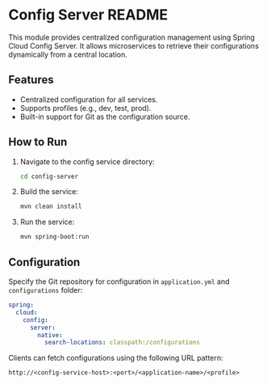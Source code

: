 # Config Server README

This module provides centralized configuration management using Spring Cloud Config Server. It allows microservices to retrieve their configurations dynamically from a central location.

## Features
- Centralized configuration for all services.
- Supports profiles (e.g., dev, test, prod).
- Built-in support for Git as the configuration source.

## How to Run
1. Navigate to the config service directory:
   ```bash
   cd config-server
   ```
2. Build the service:
   ```bash
   mvn clean install
   ```
3. Run the service:
   ```bash
   mvn spring-boot:run
   ```

## Configuration
Specify the Git repository for configuration in `application.yml` and ```configurations``` folder:

```yaml
spring:
  cloud:
    config:
      server:
        native:
          search-locations: classpath:/configurations
```

Clients can fetch configurations using the following URL pattern:
```
http://<config-service-host>:<port>/<application-name>/<profile>
